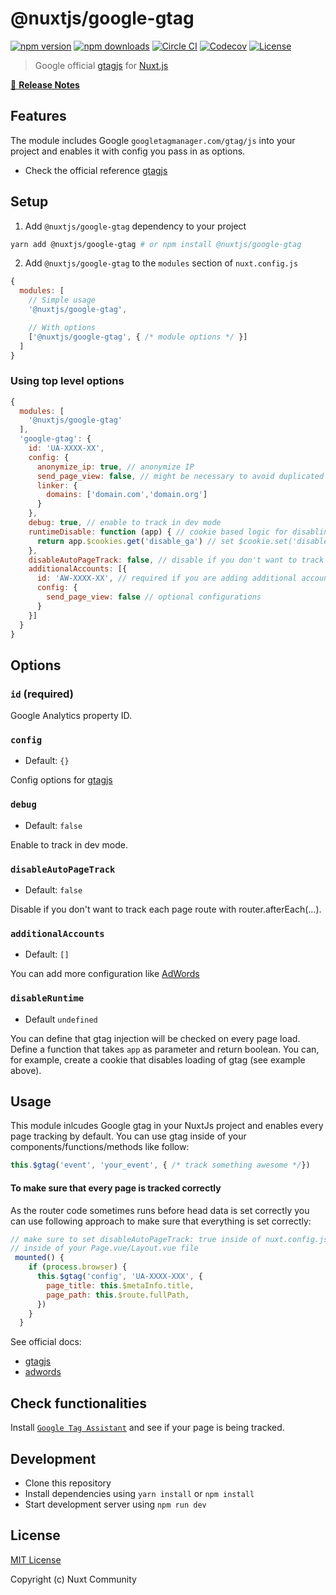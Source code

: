 # @nuxtjs/google-gtag

[![npm version][npm-version-src]][npm-version-href]
[![npm downloads][npm-downloads-src]][npm-downloads-href]
[![Circle CI][circle-ci-src]][circle-ci-href]
[![Codecov][codecov-src]][codecov-href]
[![License][license-src]][license-href]

> Google official [gtagjs](https://developers.google.com/analytics/devguides/collection/gtagjs/) for [Nuxt.js](https://nuxtjs.org)

[📖 **Release Notes**](./CHANGELOG.md)

## Features

The module includes Google `googletagmanager.com/gtag/js` into your project and enables it with config you pass in as options.

* Check the official reference [gtagjs](https://developers.google.com/analytics/devguides/collection/gtagjs/)

## Setup

1. Add `@nuxtjs/google-gtag` dependency to your project

```bash
yarn add @nuxtjs/google-gtag # or npm install @nuxtjs/google-gtag
```

2. Add `@nuxtjs/google-gtag` to the `modules` section of `nuxt.config.js`

```js
{
  modules: [
    // Simple usage
    '@nuxtjs/google-gtag',

    // With options
    ['@nuxtjs/google-gtag', { /* module options */ }]
  ]
}
```

### Using top level options

```js
{
  modules: [
    '@nuxtjs/google-gtag'
  ],
  'google-gtag': {
    id: 'UA-XXXX-XX',
    config: {
      anonymize_ip: true, // anonymize IP 
      send_page_view: false, // might be necessary to avoid duplicated page track on page reload
      linker: {
        domains: ['domain.com','domain.org']
      }
    },
    debug: true, // enable to track in dev mode
    runtimeDisable: function (app) { // cookie based logic for disabling gtag runtime
      return app.$cookies.get('disable_ga') // set $cookie.set('disable_ga', true) somewhere to disable
    },
    disableAutoPageTrack: false, // disable if you don't want to track each page route with router.afterEach(...).
    additionalAccounts: [{
      id: 'AW-XXXX-XX', // required if you are adding additional accounts
      config: {
        send_page_view: false // optional configurations
      }
    }]
  }
}
```

## Options

### `id` (required)

Google Analytics property ID.

### `config`

- Default: `{}`

Config options for [gtagjs](https://developers.google.com/analytics/devguides/collection/gtagjs/)

### `debug`

- Default: `false`

Enable to track in dev mode.

### `disableAutoPageTrack`

- Default: `false`

Disable if you don't want to track each page route with router.afterEach(...).

### `additionalAccounts`

- Default: `[]`

You can add more configuration like [AdWords](https://developers.google.com/adwords-remarketing-tag/#configuring_the_global_site_tag_for_multiple_accounts)

### `disableRuntime`

- Default `undefined`

You can define that gtag injection will be checked on every page load. Define a function that takes `app` as parameter and return boolean. You can, for example, create a cookie
that disables loading of gtag (see example above).

## Usage

This module inlcudes Google gtag in your NuxtJs project and enables every page tracking by default.
You can use gtag inside of your components/functions/methods like follow:

```js
this.$gtag('event', 'your_event', { /* track something awesome */})
```

#### To make sure that every page is tracked correctly
As the router code sometimes runs before head data is set correctly you can use following approach to make sure that everything is set correctly:

```js
// make sure to set disableAutoPageTrack: true inside of nuxt.config.js
// inside of your Page.vue/Layout.vue file
 mounted() {
    if (process.browser) {
      this.$gtag('config', 'UA-XXXX-XXX', {
        page_title: this.$metaInfo.title,
        page_path: this.$route.fullPath,
      })
    }
  }
```

See official docs:

* [gtagjs](https://developers.google.com/analytics/devguides/collection/gtagjs/)
* [adwords](https://developers.google.com/adwords-remarketing-tag/#configuring_the_global_site_tag_for_multiple_accounts)

## Check functionalities

Install [`Google Tag Assistant`](https://chrome.google.com/webstore/detail/tag-assistant-by-google/kejbdjndbnbjgmefkgdddjlbokphdefk?hl=en) and see if your page is being tracked.

## Development

- Clone this repository
- Install dependencies using `yarn install` or `npm install`
- Start development server using `npm run dev`

## License

[MIT License](./LICENSE)

Copyright (c) Nuxt Community

<!-- Badges -->
[npm-version-src]: https://img.shields.io/npm/v/@nuxtjs/google-gtag/latest.svg?style=flat-square
[npm-version-href]: https://npmjs.com/package/@nuxtjs/google-gtag

[npm-downloads-src]: https://img.shields.io/npm/dt/@nuxtjs/google-gtag.svg?style=flat-square
[npm-downloads-href]: https://npmjs.com/package/@nuxtjs/google-gtag

[circle-ci-src]: https://img.shields.io/circleci/project/github/nuxt-community/google-gtag.svg?style=flat-square
[circle-ci-href]: https://circleci.com/gh/nuxt-community/google-gtag

[codecov-src]: https://img.shields.io/codecov/c/github/nuxt-community/google-gtag.svg?style=flat-square
[codecov-href]: https://codecov.io/gh/nuxt-community/google-gtag

[license-src]: https://img.shields.io/npm/l/@nuxtjs/google-gtag.svg?style=flat-square
[license-href]: https://npmjs.com/package/@nuxtjs/google-gtag

